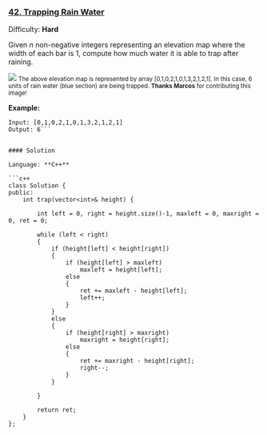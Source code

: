 ### [42\. Trapping Rain Water](https://leetcode.com/problems/trapping-rain-water/)

Difficulty: **Hard**


Given _n_ non-negative integers representing an elevation map where the width of each bar is 1, compute how much water it is able to trap after raining.

![](https://assets.leetcode.com/uploads/2018/10/22/rainwatertrap.png)
<small style="display: inline;">The above elevation map is represented by array [0,1,0,2,1,0,1,3,2,1,2,1]. In this case, 6 units of rain water (blue section) are being trapped. **Thanks Marcos** for contributing this image!</small>

**Example:**

```
Input: [0,1,0,2,1,0,1,3,2,1,2,1]
Output: 6```


#### Solution

Language: **C++**

```c++
class Solution {
public:
    int trap(vector<int>& height) {
        
        int left = 0, right = height.size()-1, maxleft = 0, maxright = 0, ret = 0;
        
        while (left < right)
        {
            if (height[left] < height[right])
            {
                if (height[left] > maxleft)
                    maxleft = height[left];
                else
                {
                    ret += maxleft - height[left];
                    left++;
                }
            }
            else
            {
                if (height[right] > maxright)
                    maxright = height[right];
                else
                {
                    ret += maxright - height[right];
                    right--;
                }
            }
            
        }
        
        return ret;
    }
};
```
